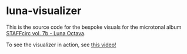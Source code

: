 # luna-visualizer
This is the source code for the bespoke visuals for the microtonal album 
[STAFFcirc vol. 7b - Luna Octava](https://sexytoadsandfrogsfriendcircle.bandcamp.com/album/staffcirc-vol-7b-luna-octava).

To see the visualizer in action, see [this video!](https://www.youtube.com/watch?v=tl0aWEt5nA0&t=811s)
